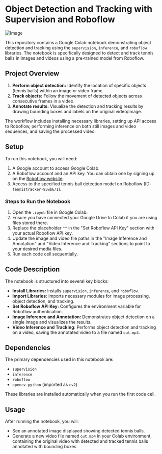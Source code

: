 # Object Detection and Tracking with Supervision and Roboflow

![Image](https://github.com/user-attachments/assets/4dfe577a-a607-44fd-9bbf-88c53bdec243)

This repository contains a Google Colab notebook demonstrating object detection and tracking using the `supervision`, `inference`, and `roboflow` libraries. The notebook is specifically designed to detect and track tennis balls in images and videos using a pre-trained model from Roboflow.

## Project Overview
1.  **Perform object detection:** Identify the location of specific objects (tennis balls) within an image or video frame.
2.  **Track objects:** Follow the movement of detected objects across consecutive frames in a video.
3.  **Annotate results:** Visualize the detection and tracking results by drawing bounding boxes and labels on the original video/image.

The workflow includes installing necessary libraries, setting up API access to Roboflow, performing inference on both still images and video sequences, and saving the processed video.

## Setup

To run this notebook, you will need:

1.  A Google account to access Google Colab.
2.  A Roboflow account and an API key. You can obtain one by signing up on the [Roboflow website](https://roboflow.com/).
3.  Access to the specified tennis ball detection model on Roboflow (ID: `tennistracker-95wb6/1`).

### Steps to Run the Notebook

1.  Open the `.ipynb` file in Google Colab.
2.  Ensure you have connected your Google Drive to Colab if you are using files stored there.
3.  Replace the placeholder `""` in the "Set Roboflow API Key" section with your actual Roboflow API key.
4.  Update the image and video file paths in the "Image Inference and Annotation" and "Video Inference and Tracking" sections to point to your desired media files.
5.  Run each code cell sequentially.

## Code Description

The notebook is structured into several key blocks:

-   **Install Libraries:** Installs `supervision`, `inference`, and `roboflow`.
-   **Import Libraries:** Imports necessary modules for image processing, object detection, and tracking.
-   **Set Roboflow API Key:** Configures the environment variable for Roboflow authentication.
-   **Image Inference and Annotation:** Demonstrates object detection on a single image and visualizes the results.
-   **Video Inference and Tracking:** Performs object detection and tracking on a video, saving the annotated video to a file named `out.mp4`.

## Dependencies

The primary dependencies used in this notebook are:

-   `supervision`
-   `inference`
-   `roboflow`
-   `opencv-python` (imported as `cv2`)

These libraries are installed automatically when you run the first code cell.

## Usage

After running the notebook, you will:

-   See an annotated image displayed showing detected tennis balls.
-   Generate a new video file named `out.mp4` in your Colab environment, containing the original video with detected and tracked tennis balls annotated with bounding boxes.
